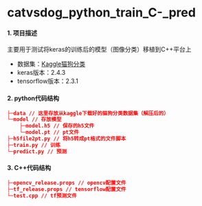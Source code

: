 # catvsdog_python_train_C-_pred

#### 1. 项目描述

主要用于测试将keras的训练后的模型（图像分类）移植到C++平台上

* 数据集：[Kaggle猫狗分类](https://www.kaggle.com/tongpython/cat-and-dog)
* keras版本：2.4.3
* tensorflow版本：2.3.1

#### 2. python代码结构

```json
├─data // 这里存放从kaggle下载好的猫狗分类数据集（解压后的）
└─model // 存放模型
	├─model.h5 // 保存的h5文件
	└─model.pt // pt文件
├─h5file2pt.py // 将h5转成pt格式的文件脚本
├─train.py // 训练
└─predict.py // 预测
```

#### 3. C++代码结构

```json
├─opencv_release.props // opencv配置文件
├─tf_release.props // tensorflow配置文件
└─test.cpp // tf预测文件
```

